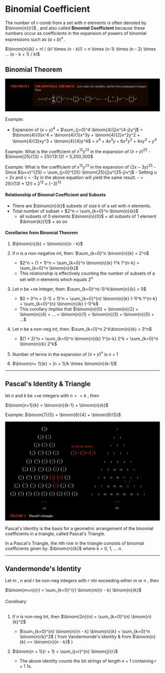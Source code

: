 # Binomial Coefficient

The number of r-comb from a set with $n$ elements is often denoted by $\binom{n}{r}$ , and also called **Binomial Coefficient** because these numbers occur as coefficients in the expansion of powers of binomial expressions such as $(a+b)^n$ .

$\binom{n}{k} = n! / (k! \times (n - k)!) = n \times (n-1) \times (n - 2) \times ... (n - k + 1) / k!$ 

## Binomial Theorem

![ace1f41bf1357115d2e5360e94528139.png](ace1f41bf1357115d2e5360e94528139.png)

Example: 
- Expansion of $(x+y)^4$ = $\sum_{j=0}^4 \binom{4}{j}x^{4-j}y^j$ = $\binom{4}{0}x^4 + \binom{4}{1}x^3y + \binom{4}{2}x^2y^2 + \binom{4}{3}xy^3 + \binom{4}{4}y^4$ = $x^4 + 4x^3y + 6x^2y^2 + 4xy^3 + y^4$ 

Example: What is the coefficient of $x^{12}y^{13}$ in the expansion of $(x+y)^{25}$ 
    - $\binom{25}{13} = 25!/13!.12! = 5,200,300$ 

Example: What is the coefficient of $x^{12}y^{13}$ in the expansion of $(2x-3y)^25$ 
    - Since $(u+v)^{25} = \sum_{j=0}^{25} \binom{25}{j}u^{25-j}v^j$ 
    - Setting u = 2x and v = -3y in the above equation will yield the same result.
    - = $25! / (13! \times 12!) \times 2^{12} \times (-3)^{13}$ 


#### Relationship of Binomal Coefficient and Subsets 

- There are $\binom{n}{k}$ subsets of size k of a set with $n$ elements.
- Total number of subset = $2^n = \sum_{k=0}^n \binom{n}{k}$ 
    - all subsets of 0 elements $\binom{n}{0}$ + all subsets of 1 element $\binom{k}{1}$  + so on


#### Corollaries from Binomial Theorem

1. $\binom{n}{k} = \binom{n}{n - k}$  


2. if $n$ is a non-negative int, then: $\sum_{k=0}^n \binom{n}{k} = 2^n$ 
    
    - $2^n = (1 + 1)^n = \sum_{k=0}^n \binom{n}{k} 1^k 1^{n-k} = \sum_{k=0}^n \binom{n}{k}$ 
    - This relationship is effectively counting the number of subsets of a set with $n$ elements which equals $2^n$ 



3. Let $n$ be +ve Integer, then: $\sum_{k=0}^n(-1)^k\binom{n}{k} = 0$ 

    - $0 = 0^n = ((-1) + 1)^n = \sum_{k=0}^{n} \binom{n}{k} (-1)^k 1^{n-k} = \sum_{k=0}^{n} \binom{n}{k} (-1)^k$ 
    - This corollary implies that $\binom{n}{0} + \binom{n}{2} + \binom{n}{4} + ... = \binom{n}{1} + \binom{n}{3} + \binom{n}{5} + ...$



4. Let $n$ be a non-neg int, then: $\sum_{k=0}^n 2^k\binom{n}{k} = 3^n$

    - $(1 + 2)^n = \sum_{k=0}^n \binom{n}{k} 1^{n-k} 2^k = \sum_{k=0}^n \binom{n}{k} 2^k$ 

5. Number of terms in the expansion of $(x + y)^n$  is $n + 1$  

6. $\binom{n+ 1}{k} = (n + 1)/k \times \binom{n}{k-1}$ 

***

## Pascal's Identity & Triangle

let $n$ and $k$ be +ve integers with $n >= k$ , then 

$\binom{n+1}{k} = \binom{n}{k-1} + \binom{n}{k}$ 

Example: $\binom{7}{5} = \binom{6}{4} + \binom{6}{5}$ 

![f287c55d6ef382de6f433eabcfc8ce97.png](f287c55d6ef382de6f433eabcfc8ce97.png)

Pascal's Identity is the basis for a geometric arrangement of the binomial coefficients in a triangle, called Pascal's Triangle.

In a Pascal's Triangle, the $n$th row in the triangle consists of binomial coefficients given by: $\binom{n}{k}$ where k = 0, 1, ... $n$.

***

##  Vandermonde's Identity

Let $m$ , $n$ and $r$ be non-neg integers with $r$ nto exceeding either $m$ or $n$ , then 
   
$\binom{m+n}{r} = \sum_{k=0}^{r} \binom{m}{r - k} \binom{n}{k}$ 


###### Corolloary

1. If $n$ is non-neg Int, then $\binom{2n}{n} = \sum_{k=0}^{n} \binom{n}{k}^2$ 
    - $\sum_{k=0}^{n} \binom{n}{n - k} \binom{n}{k} = \sum_{k=0}^n \binom{n}{k}^2$     ( from Vandermonde's Identity & from  $\binom{n}{k} == \binom{n}{n - k}$ )


2. $\binom{n + 1}{r + 1} = \sum_{j=r}^{n} \binom{j}{r}$ 
    - The above identity counts the bit strings of length $n+1$ containing $r+1$ 1s.

